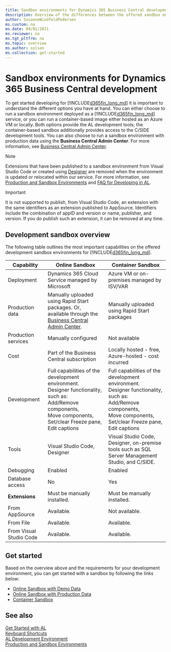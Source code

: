 ```yaml
---
title: Sandbox environments for Dynamics 365 Business Central development
description: Overview of the differences between the offered sandbox environments for Dynamics 365 Business Central.
author: SusanneWindfeldPedersen
ms.custom: na
ms.date: 04/01/2021
ms.reviewer: na
ms.tgt_pltfrm: na
ms.topic: overview
ms.author: solsen
ms.collection: get-started
---
```


# Sandbox environments for Dynamics 365 Business Central development

To get started developing for [!INCLUDE[d365fin_long_md](includes/d365fin_long_md.md)] it is important to understand the different options you have at hand. You can either choose to run a sandbox environment deployed as a [!INCLUDE[d365fin_long_md](includes/d365fin_long_md.md)] service, or you can run a container-based image either hosted as an Azure VM or locally. Both options provide the AL development tools; the container-based sandbox additionally provides access to the C/SIDE development tools. You can also choose to run a sandbox environment with production data using the **Business Central Admin Center**. For more information, see [Business Central Admin Center](../administration/tenant-admin-center.md).

> [!NOTE]  
> Extensions that have been published to a sandbox environment from Visual Studio Code or created using [Designer](devenv-inclient-designer.md) are removed when the environment is updated or relocated within our service. For more information, see [Production and Sandbox Environments](../administration/environment-types.md) and [FAQ for Developing in AL](devenv-dev-faq.md).

> [!IMPORTANT]  
> It is not supported to publish, from Visual Studio Code, an extension with the same identifiers as an extension published to AppSource. Identifiers include the combination of appID and version or name, publisher, and version. If you do publish such an extension, it can be removed at any time.

## Development sandbox overview

The following table outlines the most important capabilities on the offered development sandbox environments for [!INCLUDE[d365fin_long_md](includes/d365fin_long_md.md)].  

|Capability |Online Sandbox |Container Sandbox|
|-----------|--------|----------------|
|Deployment |Dynamics 365 Cloud Service managed by Microsoft|Azure VM or on-premises managed by ISV/VAR|
|Production data|Manually uploaded using Rapid Start packages. Or, available through the [Business Central Admin Center](../administration/tenant-admin-center.md). |Manually uploaded using Rapid Start packages|
|Production services|Manually configured|Not available|
|Cost|Part of the Business Central subscription|Locally hosted - free, Azure-hosted - cost incurred|
|Development|Full capabilities of the development environment. </br>Designer functionality, such as: </br>Add/Remove components, </br>Move components, </br>Set/clear Freeze pane, </br>Edit captions | Full capabilities of the development environment.</br>Designer functionality, such as: </br>Add/Remove components, </br>Move components, </br>Set/clear Freeze pane, </br>Edit captions |
|Tools|Visual Studio Code, Designer|Visual Studio Code, Designer, on-premise tools such as SQL Server Management Studio, and C/SIDE.|
|Debugging|Enabled|Enabled|
|Database access|No|Yes|
|**Extensions**|Must be manually installed.| Must be manually installed.|
|From AppSource|Available.|Not available.|
|From File|Available.|Available.|
|From Visual Studio Code|Available.|Available.|

## Get started

Based on the overview above and the requirements for your development environment, you can get started with a sandbox by following the links below:

+ [Online Sandbox with Demo Data](devenv-get-started.md)  
+ [Online Sandbox with Production Data](../administration/tenant-admin-center.md)  
+ [Container Sandbox](devenv-get-started-container-sandbox.md)  

## See also

[Get Started with AL](devenv-get-started.md)  
[Keyboard Shortcuts](devenv-keyboard-shortcuts.md)  
[AL Development Environment](devenv-reference-overview.md)  
[Production and Sandbox Environments](../administration/environment-types.md)  
